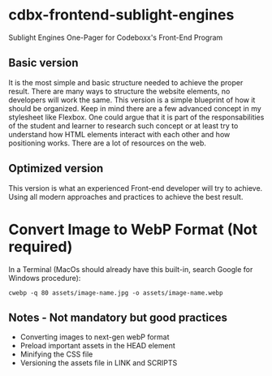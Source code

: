 # cdbx-frontend-sublight-engines

Sublight Engines One-Pager for Codeboxx's Front-End Program

## Basic version

It is the most simple and basic structure needed to achieve the proper result. There are many ways to structure the website elements, no developers will work the same. This version is a simple blueprint of how it should be organized. Keep in mind there are a few advanced concept in my stylesheet like Flexbox. One could argue that it is part of the responsabilities of the student and learner to research such concept or at least try to understand how HTML elements interact with each other and how positioning works. There are a lot of resources on the web.

## Optimized version

This version is what an experienced Front-end developer will try to achieve. Using all modern approaches and practices to achieve the best result.

# Convert Image to WebP Format (Not required)

In a Terminal (MacOs should already have this built-in, search Google for Windows procedure):

`cwebp -q 80 assets/image-name.jpg -o assets/image-name.webp`

## Notes - Not mandatory but good practices

- Converting images to next-gen webP format
- Preload important assets in the HEAD element
- Minifying the CSS file
- Versioning the assets file in LINK and SCRIPTS
